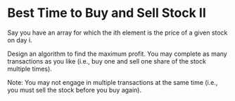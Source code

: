 # Best Time to Buy and Sell Stock II

Say you have an array for which the ith element is the price of a given stock on day i.

Design an algorithm to find the maximum profit. You may complete as many transactions
as you like (i.e., buy one and sell one share of the stock multiple times).

Note: You may not engage in multiple transactions at the same time (i.e., you must
sell the stock before you buy again).
